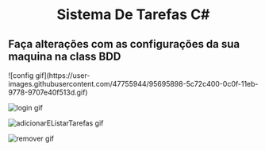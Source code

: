 

<h1 align="center">Sistema De Tarefas C#</h1>

 <h2> Faça alterações com as configurações da sua maquina na class BDD </h2>
![config gif](https://user-images.githubusercontent.com/47755944/95695898-5c72c400-0c0f-11eb-9778-9707e40f513d.gif)


![login gif](https://user-images.githubusercontent.com/47755944/95695997-c3907880-0c0f-11eb-97a7-6daf1437e22d.gif)


![adicionarEListarTarefas gif](https://user-images.githubusercontent.com/47755944/95696014-d0ad6780-0c0f-11eb-9148-a38f851ff108.gif)


![remover gif](https://user-images.githubusercontent.com/47755944/95696023-d86d0c00-0c0f-11eb-9cad-75afdfc24da1.gif)



